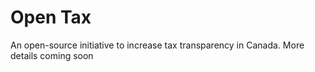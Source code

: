 # Open Tax
An open-source initiative to increase tax transparency in Canada. More details coming soon
